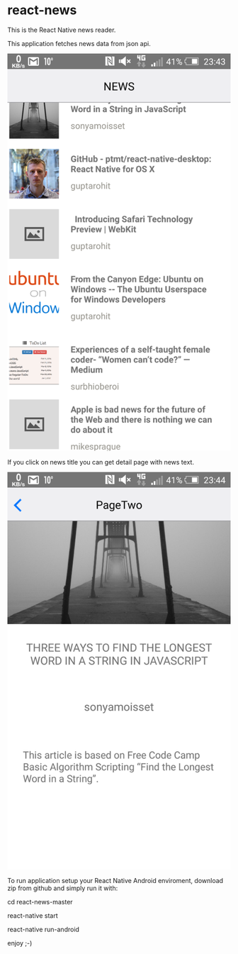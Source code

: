 # react-news
This is the React Native news reader.

This application fetches news data from json api.

![alt tag](https://github.com/MiroslavMogus/react-news/blob/master/news1.png)

If you click on news title you can get detail page with news text.

![alt tag](https://github.com/MiroslavMogus/react-news/blob/master/news2.png)

To run application setup your React Native Android enviroment, download zip from github and simply run it with:

cd react-news-master

react-native start

react-native run-android


enjoy ;-)
